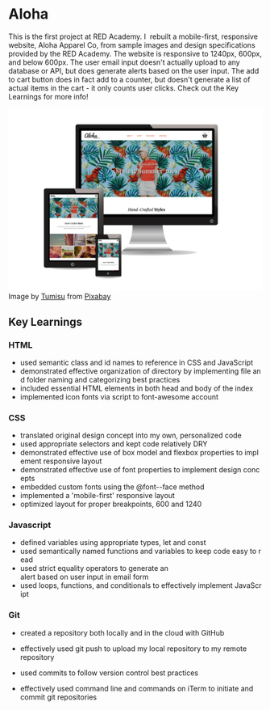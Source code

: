 # Aloha

This is the first project at RED Academy. I  rebuilt a mobile-first, responsive website, Aloha Apparel Co, from sample images and design specifications provided by the RED Academy. The website is responsive to 1240px, 600px, and below 600px. The user email input doesn't actually upload to any database or API, but does generate alerts based on the user input. The add to cart button does in fact add to a counter, but doesn't generate a list of actual items in the cart - it only counts user clicks. Check out the Key Learnings for more info!

![Preview Image](https://raw.githubusercontent.com/KieranDevlin/aloha/master/images/aloha-readme-screenshot.png)
Image by <a href="https://pixabay.com/users/Tumisu-148124/?utm_source=link-attribution&amp;utm_medium=referral&amp;utm_campaign=image&amp;utm_content=492184">Tumisu</a> from <a href="https://pixabay.com/?utm_source=link-attribution&amp;utm_medium=referral&amp;utm_campaign=image&amp;utm_content=492184">Pixabay</a>

## Key Learnings

### HTML

- used semantic class and id names to reference in CSS and JavaScript
- demonstrated effective organization of directory by implementing file and folder naming and categorizing best practices
- included essential HTML elements in both head and body of the index
- implemented icon fonts via script to font-awesome account

### CSS

- translated original design concept into my own, personalized code
- used appropriate selectors and kept code relatively DRY
- demonstrated effective use of box model and flexbox properties to implement responsive layout
- demonstrated effective use of font properties to implement design concepts
- embedded custom fonts using the @font--face method
- implemented a 'mobile-first' responsive layout
- optimized layout for proper breakpoints, 600 and 1240

### Javascript     

- defined variables using appropriate types, let and const
- used semantically named functions and variables to keep code easy to read
- used strict equality operators to generate an alert based on user input in email form
- used loops, functions, and conditionals to effectively implement JavaScript

### Git

- created a repository both locally and in the cloud with GitHub

- effectively used git push to upload my local repository to my remote repository

- used commits to follow version control best practices

- effectively used command line and commands on iTerm to initiate and commit git repositories
